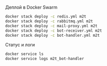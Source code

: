 Деплой в Docker Swarm

```bash
docker stack deploy -c redis.yml m2t
docker stack deploy -c rabbitmq.yml m2t
docker stack deploy -c mail-proxy.yml m2t
docker stack deploy -c bot-receiver.yml m2t
docker stack deploy -c bot-handler.yml m2t
```

Статус и логи
```bash
docker service ls
docker service logs m2t_bot-handler
```
